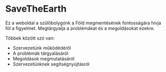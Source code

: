 # SaveTheEarth
Ez a weboldal a szülőbolygónk a Föld megmentésének fontosságára hívja föl a figyelmet. Megtárgyalja a problémákat és a megoldásokat ezekre.



Többek között szó van:
- Szervezetünk működédéről
- A problémák tárgyalásáról
- Megoldások megmutatásáról
- Szervezetünknek segítségnyújtásról


